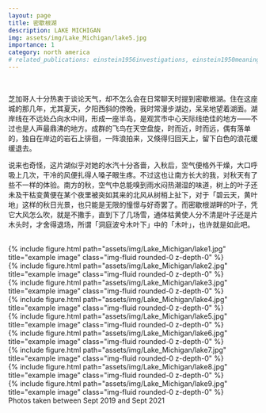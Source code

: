 ```yaml
---
layout: page
title: 密歇根湖
description: LAKE MICHIGAN
img: assets/img/Lake_Michigan/lake5.jpg
importance: 1
category: north america
# related_publications: einstein1956investigations, einstein1950meaning
---
```


<!-- Every project has a beautiful feature showcase page.
It's easy to include images in a flexible 3-column grid format.
Make your photos 1/3, 2/3, or full width.

To give your project a background in the portfolio page, just add the img tag to the front matter like so: -->

 <!--    ---
    layout: page
    title: project
    description: a project with a background image
    img: /assets/img/12.jpg
    --- -->

<br/>

芝加哥人十分热衷于谈论天气，却不怎么会在日常聊天时提到密歇根湖。住在这座城的那几年，尤其夏天，夕阳西斜的傍晚，我时常漫步湖边，呆呆地望着湖面。湖岸线在不远处凸向水中间，形成一座半岛，是观赏市中心天际线绝佳的地方——不过也是人声最鼎沸的地方。成群的飞鸟在天空盘旋，时而近，时而远，偶有落单的，独自在岸边的岩石上徘徊，一阵浪拍来，又倏得归回天上，留下白色的浪花缓缓退去。

说来也奇怪，这片湖似乎对她的水汽十分吝啬，入秋后，空气便格外干燥，大口呼吸上几次，干冷的风便扎得人嗓子眼生疼。不过这也让南方长大的我，对秋天有了些不一样的体验。南方的秋，空气中总能嗅到雨水闷热潮湿的味道，树上的叶子还未及干枯变黄便在某个夜里被突如其来的北风从树梢上扯下，对于「碧云天，黄叶地」这样的秋日光景，也只能是无限的憧憬与好奇罢了。而密歇根湖畔的叶子，凭它大风怎么吹，就是不撒手，直到下了几场雪，通体枯黄使人分不清是叶子还是片木头时，才舍得退场，所谓「洞庭波兮木叶下」中的「木叶」，也许就是如此吧。

<br/>

<div class="row">
    <div class="col-sm mt-3 mt-md-0">
        {% include figure.html path="assets/img/Lake_Michigan/lake1.jpg" title="example image" class="img-fluid rounded-0 z-depth-0" %}
    </div>
    <div class="col-sm mt-3 mt-md-0">
        {% include figure.html path="assets/img/Lake_Michigan/lake2.jpg" title="example image" class="img-fluid rounded-0 z-depth-0" %}
    </div>
    <div class="col-sm mt-3 mt-md-0">
        {% include figure.html path="assets/img/Lake_Michigan/lake3.jpg" title="example image" class="img-fluid rounded-0 z-depth-0" %}
    </div>
</div>

<div class="row">
    <div class="col-sm mt-3 mt-md-0">
        {% include figure.html path="assets/img/Lake_Michigan/lake4.jpg" title="example image" class="img-fluid rounded-0 z-depth-0" %}
    </div>
    <div class="col-sm mt-3 mt-md-0">
        {% include figure.html path="assets/img/Lake_Michigan/lake5.jpg" title="example image" class="img-fluid rounded-0 z-depth-0" %}
    </div>
    <div class="col-sm mt-3 mt-md-0">
        {% include figure.html path="assets/img/Lake_Michigan/lake6.jpg" title="example image" class="img-fluid rounded-0 z-depth-0" %}
    </div>
</div>

<div class="row">
    <div class="col-sm mt-3 mt-md-0">
        {% include figure.html path="assets/img/Lake_Michigan/lake7.jpg" title="example image" class="img-fluid rounded-0 z-depth-0" %}
    </div>
    <div class="col-sm mt-3 mt-md-0">
        {% include figure.html path="assets/img/Lake_Michigan/lake8.jpg" title="example image" class="img-fluid rounded-0 z-depth-0" %}
    </div>
    <div class="col-sm mt-3 mt-md-0">
        {% include figure.html path="assets/img/Lake_Michigan/lake9.jpg" title="example image" class="img-fluid rounded-0 z-depth-0" %}
    </div>
</div>

<div class="caption">
    Photos taken between Sept 2019 and Sept 2021
</div>

